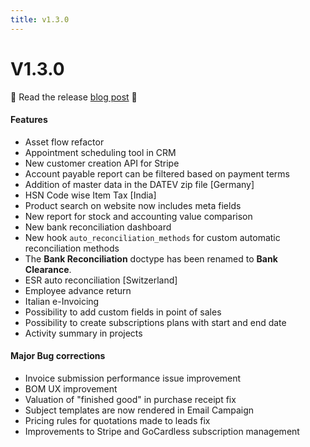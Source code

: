 ```yaml
---
title: v1.3.0
---
```


# V1.3.0

:tada: Read the release [blog post](https://dokos.io/en/blog/new-functionalities-version-1-3) :tada:

#### Features
- Asset flow refactor
- Appointment scheduling tool in CRM
- New customer creation API for Stripe
- Account payable report can be filtered based on payment terms
- Addition of master data in the DATEV zip file [Germany]
- HSN Code wise Item Tax [India]
- Product search on website now includes meta fields
- New report for stock and accounting value comparison
- New bank reconciliation dashboard
- New hook `auto_reconciliation_methods` for custom automatic reconciliation methods
- The **Bank Reconciliation** doctype has been renamed to **Bank Clearance**.
- ESR auto reconciliation [Switzerland]
- Employee advance return
- Italian e-Invoicing
- Possibility to add custom fields in point of sales
- Possibility to create subscriptions plans with start and end date
- Activity summary in projects

#### Major Bug corrections
- Invoice submission performance issue improvement
- BOM UX improvement
- Valuation of "finished good" in purchase receipt fix
- Subject templates are now rendered in Email Campaign
- Pricing rules for quotations made to leads fix
- Improvements to Stripe and GoCardless subscription management
